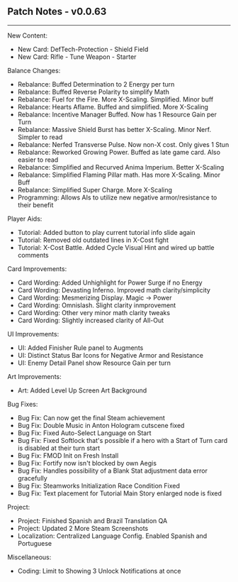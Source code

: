 ## Patch Notes - v0.0.63
----

New Content:
- New Card: DefTech-Protection - Shield Field
- New Card: Rifle - Tune Weapon - Starter

Balance Changes:
- Rebalance: Buffed Determination to 2 Energy per turn
- Rebalance: Buffed Reverse Polarity to simplify Math
- Rebalance: Fuel for the Fire. More X-Scaling. Simplified. Minor buff
- Rebalance: Hearts Aflame. Buffed and simplified. More X-Scaling
- Rebalance: Incentive Manager Buffed. Now has 1 Resource Gain per Turn
- Rebalance: Massive Shield Burst has better X-Scaling. Minor Nerf. Simpler to read
- Rebalance: Nerfed Transverse Pulse. Now non-X cost. Only gives 1 Stun
- Rebalance: Reworked Growing Power. Buffed as late game card. Also easier to read
- Rebalance: Simplified and Recurved Anima Imperium. Better X-Scaling
- Rebalance: Simplified Flaming Pillar math. Has more X-Scaling. Minor Buff
- Rebalance: Simplified Super Charge. More X-Scaling
- Programming: Allows AIs to utilize new negative armor/resistance to their benefit

Player Aids:
- Tutorial: Added button to play current tutorial info slide again
- Tutorial: Removed old outdated lines in X-Cost fight
- Tutorial: X-Cost Battle. Added Cycle Visual Hint and wired up battle comments

Card Improvements:
- Card Wording: Added Unhighlight for Power Surge if no Energy
- Card Wording: Devasting Inferno. Improved math clarity/simplicity
- Card Wording: Mesmerizing Display. Magic -> Power
- Card Wording: Omnislash. Slight clarity inmprovement
- Card Wording: Other very minor math clarity tweaks
- Card Wording: Slightly increased clarity of All-Out

UI Improvements:
- UI: Added Finisher Rule panel to Augments
- UI: Distinct Status Bar Icons for Negative Armor and Resistance
- UI: Enemy Detail Panel show Resource Gain per turn

Art Improvements:
- Art: Added Level Up Screen Art Background

Bug Fixes:
- Bug Fix: Can now get the final Steam achievement
- Bug Fix: Double Music in Anton Hologram cutscene fixed
- Bug Fix: Fixed Auto-Select Language on Start
- Bug Fix: Fixed Softlock that's possible if a hero with a Start of Turn card is disabled at their turn start
- Bug Fix: FMOD Init on Fresh Install
- Bug Fix: Fortify now isn't blocked by own Aegis
- Bug Fix: Handles possibility of a Blank Stat adjustment data error gracefully
- Bug Fix: Steamworks Initialization Race Condition Fixed
- Bug Fix: Text placement for Tutorial Main Story enlarged node is fixed

Project:
- Project: Finished Spanish and Brazil Translation QA
- Project: Updated 2 More Steam Screenshots
- Localization: Centralized Language Config. Enabled Spanish and Portuguese

Miscellaneous:
- Coding: Limit to Showing 3 Unlock Notifications at once
